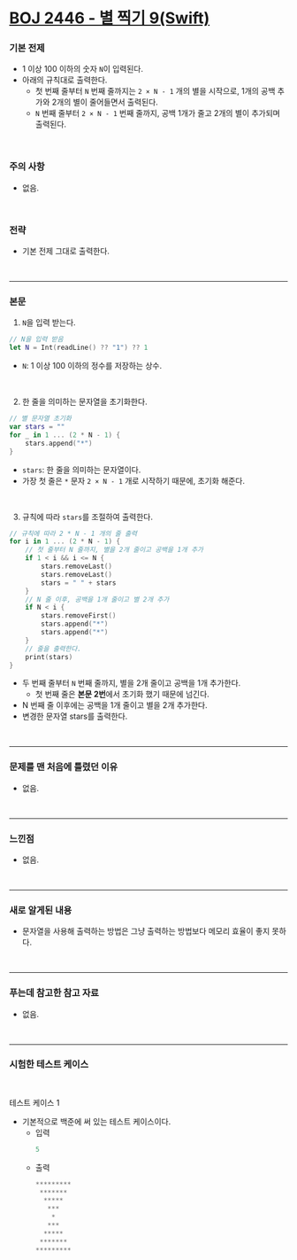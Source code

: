 # [BOJ 2446 - 별 찍기 9(Swift)](https://www.acmicpc.net/problem/2446)

### 기본 전제<br/>
 - 1 이상 100 이하의 숫자 `N`이 입력된다.<br/>
 - 아래의 규칙대로 출력한다.<br/>
    - 첫 번째 줄부터 `N` 번째 줄까지는 `2 × N - 1` 개의 별을 시작으로, 1개의 공백 추가와 2개의 별이 줄어들면서 출력된다.<br/>
    - `N` 번째 줄부터 `2 × N - 1` 번째 줄까지, 공백 1개가 줄고 2개의 별이 추가되며 출력된다.<br/>
<br/>

### 주의 사항<br/>
 - 없음.<br/>
<br/>

### 전략<br/>
 - 기본 전제 그대로 출력한다.<br/>
<br/>

---
### 본문<br/>

1. `N`을 입력 받는다.<br/>
```Swift
// N을 입력 받음
let N = Int(readLine() ?? "1") ?? 1
```
 - `N`: 1 이상 100 이하의 정수를 저장하는 상수.<br/>
 <br/>
 
2. 한 줄을 의미하는 문자열을 초기화한다.<br/>
```Swift
// 별 문자열 초기화
var stars = ""
for _ in 1 ... (2 * N - 1) {
    stars.append("*")
}
```
 - `stars`: 한 줄을 의미하는 문자열이다.<br/>
 - 가장 첫 줄은 `*` 문자 `2 × N - 1` 개로 시작하기 때문에, 초기화 해준다.<br/>
 <br/>
 
3. 규칙에 따라 `stars`를 조절하여 출력한다.<br/>
```Swift
// 규칙에 따라 2 * N - 1 개의 줄 출력
for i in 1 ... (2 * N - 1) {
    // 첫 줄부터 N 줄까지, 별을 2개 줄이고 공백을 1개 추가
    if 1 < i && i <= N {
        stars.removeLast()
        stars.removeLast()
        stars = " " + stars
    }
    // N 줄 이후, 공백을 1개 줄이고 별 2개 추가
    if N < i {
        stars.removeFirst()
        stars.append("*")
        stars.append("*")
    }
    // 줄을 출력한다.
    print(stars)
}
```
 - 두 번째 줄부터 `N` 번째 줄까지, 별을 2개 줄이고 공백을 1개 추가한다.<br/>
    - 첫 번째 줄은 **본문 2번**에서 초기화 했기 때문에 넘긴다.<br/>
 - N 번째 줄 이후에는 공백을 1개 줄이고 별을 2개 추가한다.<br/>
 - 변경한 문자열 stars를 출력한다.<br/>
 <br/>

---
### 문제를 맨 처음에 틀렸던 이유<br/>
- 없음.<br/>
<br/>

---
### 느낀점<br/>
- 없음.<br/>
<br/>

---
### 새로 알게된 내용<br/>
- 문자열을 사용해 출력하는 방법은 그냥 출력하는 방법보다 메모리 효율이 좋지 못하다.<br/>
<br/>

--- 
### 푸는데 참고한 참고 자료<br/>
- 없음.<br/>
<br/>

---
### 시험한 테스트 케이스
<br/>

테스트 케이스 1<br/>
- 기본적으로 백준에 써 있는 테스트 케이스이다.<br/>
    - 입력
        ```Swift
        5
        ```
    - 출력
        ```Swift
        *********
         *******
          *****
           ***
            *
           ***
          *****
         *******
        *********
        ```
<br/>

